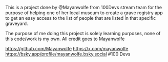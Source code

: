 This is a project done by @Mayanwolfe from 100Devs stream team for the purpose of helping one of her local museum to create a grave registry app to get an easy access to the list of people that are listed in that specific graveyard.

The purpose of me doing this project is solely learning purposes, none of this code/work is my own. All credit goes to Mayanwolfe

https://github.com/Mayanwolfe
https://x.com/mayanwolfe
https://bsky.app/profile/mayanwolfe.bsky.social
#100 Devs
